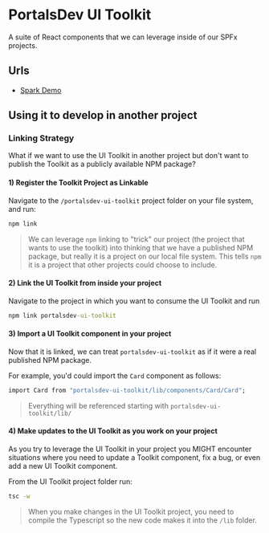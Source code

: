 # PortalsDev UI Toolkit

A suite of React components that we can leverage inside of our SPFx projects.

## Urls

- [Spark Demo](https://skylinespark.sharepoint.com/sites/DevShowcase/SitePages/DesignSystem.aspx)

## Using it to develop in another project

### Linking Strategy

What if we want to use the UI Toolkit in another project but don't want to publish the Toolkit as a publicly available NPM package?

#### 1) Register the Toolkit Project as Linkable

Navigate to the `/portalsdev-ui-toolkit` project folder on your file system, and run:

```cmd
npm link
```

> We can leverage `npm` linking to "trick" our project (the project that wants to use the toolkit) into thinking that we have a published NPM package, but really it is a project on our local file system. This tells `npm` it is a project that other projects could choose to include.

#### 2) Link the UI Toolkit from inside your project

Navigate to the project in which you want to consume the UI Toolkit and run

```cmd
npm link portalsdev-ui-toolkit
```

#### 3) Import a UI Toolkit component in your project

Now that it is linked, we can treat `portalsdev-ui-toolkit` as if it were a real published NPM package.

For example, you'd could import the `Card` component as follows:

```cmd
import Card from "portalsdev-ui-toolkit/lib/components/Card/Card";
```

> Everything will be referenced starting with `portalsdev-ui-toolkit/lib/`

#### 4) Make updates to the UI Toolkit as you work on your project

As you try to leverage the UI Toolkit in your project you MIGHT encounter situations where you need to update a Toolkit component, fix a bug, or even add a new UI Toolkit component.

From the UI Toolkit project folder run:

```cmd
tsc -w
```

> When you make changes in the UI Toolkit project, you need to compile the Typescript so the new code makes it into the `/lib` folder.
